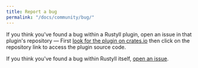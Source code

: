 ```yaml
---
title: Report a bug
permalink: "/docs/community/bug/"
---
```


If you think you've found a bug within a Rustyll plugin, open an issue in that plugin's repository &mdash; First [look for the plugin on crates.io](https://crates.io/search?q=rustyll) then click on the repository link to access the plugin source code.

If you think you've found a bug within Rustyll itself, [open an issue](https://github.com/rustyll/rustyll/issues/new).
